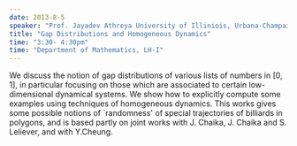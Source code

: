 ```yaml
---
date: 2013-8-5
speaker: "Prof. Jayadev Athreya University of Illiniois, Urbana-Champaign"
title: "Gap Distributions and Homogeneous Dynamics"
time: "3:30- 4:30pm" 
time: "Department of Mathematics, LH-I"
---
```

We discuss the notion of gap distributions of various
lists of numbers in [0, 1], in particular focusing on those which
are associated to certain low-dimensional dynamical systems.
We show how to explicitly compute some examples using techniques
of homogeneous dynamics. This works gives some possible notions of
`randomness' of special trajectories of billiards in polygons, and is based
partly on joint works with J. Chaika, J. Chaika and S. Leliever, and with
Y.Cheung.
